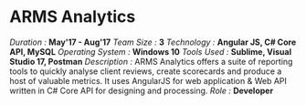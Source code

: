 # ARMS Analytics
*Duration :* **May'17 - Aug'17**
*Team Size :* **3**
*Technology :* **Angular JS, C# Core API, MySQL**
*Operating System :* **Windows 10**
*Tools Used :* **Sublime, Visual Studio 17, Postman**
*Description :* ARMS Analytics offers a suite of reporting tools to quickly analyse client reviews, 
create scorecards and produce a host of valuable metrics. It uses AngularJS for web application & Web API written in C# Core API 
for designing and processing. 
*Role :* **Developer**
